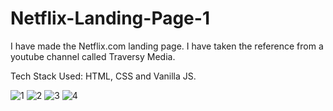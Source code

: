 # Netflix-Landing-Page-1
I have made the Netflix.com landing page. I have taken the reference from a youtube channel called Traversy Media.

Tech Stack Used: HTML, CSS and Vanilla JS.

![1](https://user-images.githubusercontent.com/32005723/180942517-02687d08-a4ae-4722-9c49-c72b1696345a.png)
![2](https://user-images.githubusercontent.com/32005723/180942524-6b5c29ad-688f-4271-acac-a6542774e94e.png)
![3](https://user-images.githubusercontent.com/32005723/180942530-9fd24457-214b-4a2d-82c8-2b8d6c982240.png)
![4](https://user-images.githubusercontent.com/32005723/180942536-8d95005d-4ea8-403f-a33a-02659fbf4e70.png)
